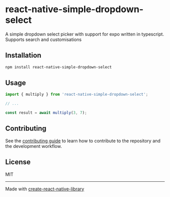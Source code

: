 # react-native-simple-dropdown-select

A simple dropdown select picker with support for expo written in typescript. Supports search and customisations

## Installation

```sh
npm install react-native-simple-dropdown-select
```

## Usage


```js
import { multiply } from 'react-native-simple-dropdown-select';

// ...

const result = await multiply(3, 7);
```


## Contributing

See the [contributing guide](CONTRIBUTING.md) to learn how to contribute to the repository and the development workflow.

## License

MIT

---

Made with [create-react-native-library](https://github.com/callstack/react-native-builder-bob)
